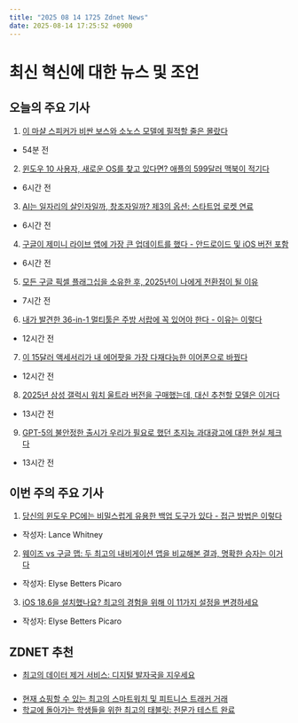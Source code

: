 ```yaml
---
title: "2025 08 14 1725 Zdnet News"
date: 2025-08-14 17:25:52 +0900
---
```


# 최신 혁신에 대한 뉴스 및 조언
## 오늘의 주요 기사 

1. [이 마샬 스피커가 비싼 보스와 소노스 모델에 필적할 줄은 몰랐다](https://www.zdnet.com/home-and-office/home-entertainment/i-did-not-expect-this-marshall-speaker-to-rival-pricier-bose-and-sonos-models-like-this/)  
- 54분 전  

2. [윈도우 10 사용자, 새로운 OS를 찾고 있다면? 애플의 599달러 맥북이 적기다](https://www.zdnet.com/article/windows-10-users-looking-for-a-new-os-apples-599-macbook-cant-come-at-a-better-time/)  
- 6시간 전  

3. [AI는 일자리의 살인자일까, 창조자일까? 제3의 옵션: 스타트업 로켓 연료](https://www.zdnet.com/article/is-ai-a-job-killer-or-creator-theres-a-third-option-startup-rocket-fuel/)  
- 6시간 전  

4. [구글이 제미니 라이브 앱에 가장 큰 업데이트를 했다 - 안드로이드 및 iOS 버전 포함](https://www.zdnet.com/article/google-just-gave-the-gemini-live-app-its-biggest-update-yet-android-and-ios-versions-included/)  
- 6시간 전  

5. [모든 구글 픽셀 플래그십을 소유한 후, 2025년이 나에게 전환점이 될 이유](https://www.zdnet.com/article/after-owning-every-google-pixel-flagship-heres-why-2025-will-be-a-turning-point-for-me/)  
- 7시간 전  

6. [내가 발견한 36-in-1 멀티툴은 주방 서랍에 꼭 있어야 한다 - 이유는 이렇다](https://www.zdnet.com/home-and-office/work-life/i-found-a-36-in-1-multitool-that-absolutely-belongs-in-your-kitchen-drawer-heres-why/)  
- 12시간 전  

7. [이 15달러 액세서리가 내 에어팟을 가장 다재다능한 이어폰으로 바꿨다](https://www.zdnet.com/article/these-15-accessories-turned-my-airpods-into-the-most-versatile-earbuds-ive-worn/)  
- 12시간 전  

8. [2025년 삼성 갤럭시 워치 울트라 버전을 구매했는데, 대신 추천할 모델은 이거다](https://www.zdnet.com/article/i-bought-the-2025-version-of-samsungs-galaxy-watch-ultra-heres-the-model-id-recommend-instead/)  
- 13시간 전  

9. [GPT-5의 불안정한 출시가 우리가 필요로 했던 초지능 과대광고에 대한 현실 체크다](https://www.zdnet.com/article/why-gpt-5s-rocky-rollout-is-the-reality-check-we-needed-on-superintelligence-hype/)  
- 13시간 전  

## 이번 주의 주요 기사 

1. [당신의 윈도우 PC에는 비밀스럽게 유용한 백업 도구가 있다 - 접근 방법은 이렇다](https://www.zdnet.com/article/your-windows-pc-has-a-secretly-useful-backup-tool-heres-how-to-access-it/)  
- 작성자: Lance Whitney  

2. [웨이즈 vs 구글 맵: 두 최고의 내비게이션 앱을 비교해본 결과, 명확한 승자는 이거다](https://www.zdnet.com/article/waze-vs-google-maps-i-compared-two-of-the-best-navigation-apps-and-heres-the-clear-winner/)  
- 작성자: Elyse Betters Picaro  

3. [iOS 18.6을 설치했나요? 최고의 경험을 위해 이 11가지 설정을 변경하세요](https://www.zdnet.com/article/installed-ios-18-6-on-your-iphone-change-these-11-settings-for-the-best-experience/)  
- 작성자: Elyse Betters Picaro  

## ZDNET 추천 
- [최고의 데이터 제거 서비스: 디지털 발자국을 지우세요](https://www.zdnet.com/article/best-data-removal-services/)  

### 
- [현재 쇼핑할 수 있는 최고의 스마트워치 및 피트니스 트래커 거래](https://www.zdnet.com/article/best-smartwatch-deals-2025/)  
- [학교에 돌아가는 학생들을 위한 최고의 태블릿: 전문가 테스트 완료](https://www.zdnet.com/article/best-tablets-for-students/)